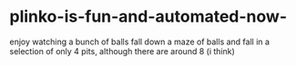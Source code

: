 # plinko-is-fun-and-automated-now-
enjoy watching a bunch of balls fall down a maze of balls and fall in a selection of only 4 pits, although there are around 8 (i think)
